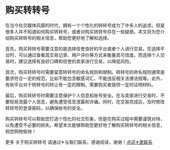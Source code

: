 # 购买转转号

在当今社交媒体风靡的时代，拥有一个个性化的转转号成为了许多人的追求。但是很多人并不知道如何购买转转号，或者对购买转转号存在一些疑惑。本文将为您介绍购买转转号的相关信息，帮助您更好地了解和选择。

首先，购买转转号需要注意的是选择信誉良好的平台或者个人进行交易。在选择平台时，可以通过查看其交易记录、用户评价等方式来衡量其可信度。而选择个人交易时，建议选择有良好口碑和信誉的卖家进行交易，以降低风险。

其次，购买转转号时需要留意转转号的命名规则和限制。转转号的命名规则通常是要求符合一定的规范，比如不能包含敏感词汇、不能违反相关法律法规等。此外，有些平台对于转转号的转让有一定的限制，需要购买者提供一定的证明材料。

最后，购买转转号时需要注意保护个人信息和账号安全。在与卖家进行交易时，不要轻易泄露个人信息，避免遭受信息泄露和诈骗。同时，在交易完成后，及时修改转转号的登录密码，以确保账号的安全。

购买转转号可以帮助您打造个性化的社交形象，但是在购买过程中需要谨慎对待，以免遭受不必要的损失。希望本文能够帮助您更好地了解购买转转号的相关信息，祝您购物愉快！

更多 关于购买转转号 请通过✈与我们联系，感谢阅读，谢谢！[点这✈里联系](https://w.k02.cc)